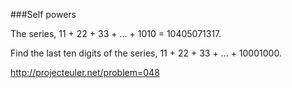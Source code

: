 ###Self powers

The series, 11 + 22 + 33 + ... + 1010 = 10405071317.

Find the last ten digits of the series, 11 + 22 + 33 + ... + 10001000.

http://projecteuler.net/problem=048
